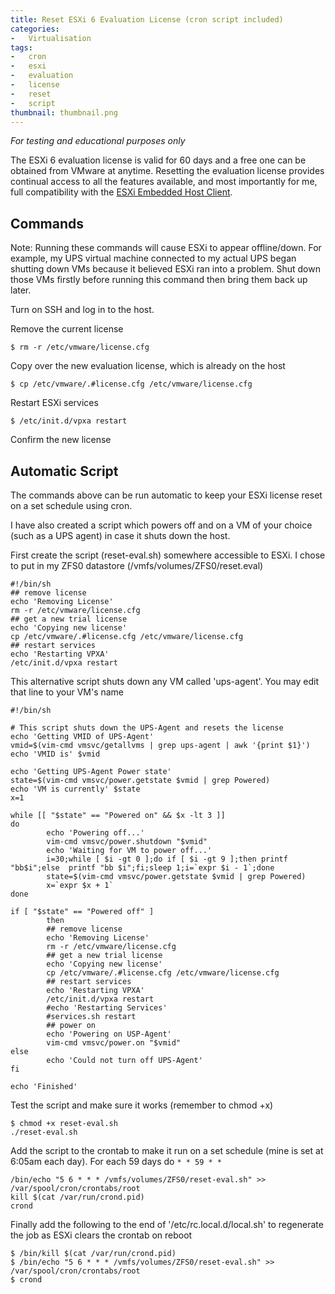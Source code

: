 ```yaml
---
title: Reset ESXi 6 Evaluation License (cron script included)
categories:
-   Virtualisation
tags:
-   cron
-   esxi
-   evaluation
-   license
-   reset
-   script
thumbnail: thumbnail.png
---
```


*For testing and educational purposes only*

<!-- more -->

The ESXi 6 evaluation license is valid for 60 days and a free one can be obtained from VMware at anytime. Resetting the evaluation license provides continual access to all the features available, and most importantly for me, full compatibility with the [ESXi Embedded Host Client](https://calvin.me/web-interface-for-esxi-without-vcenter/).

## Commands

Note: Running these commands will cause ESXi to appear offline/down. For example, my UPS virtual machine connected to my actual UPS began shutting down VMs because it believed ESXi ran into a problem. Shut down those VMs firstly before running this command then bring them back up later.

Turn on SSH and log in to the host.

Remove the current license

```terminal
$ rm -r /etc/vmware/license.cfg
```

Copy over the new evaluation license, which is already on the host

```terminal
$ cp /etc/vmware/.#license.cfg /etc/vmware/license.cfg
```

Restart ESXi services

```terminal
$ /etc/init.d/vpxa restart
```

Confirm the new license

## Automatic Script

The commands above can be run automatic to keep your ESXi license reset on a set schedule using cron.

I have also created a script which powers off and on a VM of your choice (such as a UPS agent) in case it shuts down the host.

First create the script (reset-eval.sh) somewhere accessible to ESXi. I chose to put in my ZFS0 datastore (/vmfs/volumes/ZFS0/reset.eval)

```shell
#!/bin/sh
## remove license
echo 'Removing License'
rm -r /etc/vmware/license.cfg
## get a new trial license
echo 'Copying new license'
cp /etc/vmware/.#license.cfg /etc/vmware/license.cfg
## restart services
echo 'Restarting VPXA'
/etc/init.d/vpxa restart
```

This alternative script shuts down any VM called 'ups-agent'. You may edit that line to your VM's name

```shell
#!/bin/sh

# This script shuts down the UPS-Agent and resets the license
echo 'Getting VMID of UPS-Agent'
vmid=$(vim-cmd vmsvc/getallvms | grep ups-agent | awk '{print $1}')
echo 'VMID is' $vmid

echo 'Getting UPS-Agent Power state'
state=$(vim-cmd vmsvc/power.getstate $vmid | grep Powered)
echo 'VM is currently' $state
x=1

while [[ "$state" == "Powered on" && $x -lt 3 ]]
do
        echo 'Powering off...'
        vim-cmd vmsvc/power.shutdown "$vmid"
        echo 'Waiting for VM to power off...'
        i=30;while [ $i -gt 0 ];do if [ $i -gt 9 ];then printf "bb$i";else  printf "bb $i";fi;sleep 1;i=`expr $i - 1`;done
        state=$(vim-cmd vmsvc/power.getstate $vmid | grep Powered)
        x=`expr $x + 1`
done

if [ "$state" == "Powered off" ]
        then
        ## remove license
        echo 'Removing License'
        rm -r /etc/vmware/license.cfg
        ## get a new trial license
        echo 'Copying new license'
        cp /etc/vmware/.#license.cfg /etc/vmware/license.cfg
        ## restart services
        echo 'Restarting VPXA'
        /etc/init.d/vpxa restart
        #echo 'Restarting Services'
        #services.sh restart
        ## power on
        echo 'Powering on USP-Agent'
        vim-cmd vmsvc/power.on "$vmid"
else
        echo 'Could not turn off UPS-Agent'
fi

echo 'Finished'
```

Test the script and make sure it works (remember to chmod +x)

```terminal
$ chmod +x reset-eval.sh
./reset-eval.sh
```

Add the script to the crontab to make it run on a set schedule (mine is set at 6:05am each day). For each 59 days do `* * 59 * *`

```shell
/bin/echo "5 6 * * * /vmfs/volumes/ZFS0/reset-eval.sh" >> /var/spool/cron/crontabs/root
kill $(cat /var/run/crond.pid)
crond
```

Finally add the following to the end of '/etc/rc.local.d/local.sh' to regenerate the job as ESXi clears the crontab on reboot

```terminal
$ /bin/kill $(cat /var/run/crond.pid)
$ /bin/echo "5 6 * * * /vmfs/volumes/ZFS0/reset-eval.sh" >> /var/spool/cron/crontabs/root
$ crond
```
